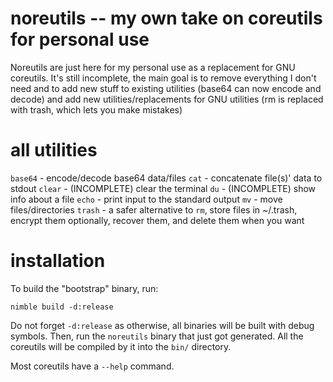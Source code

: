 # noreutils -- my own take on coreutils for personal use
Noreutils are just here for my personal use as a replacement for GNU coreutils. It's still incomplete, the main goal is to remove everything I don't need and to add new stuff to existing utilities (base64 can now encode and decode) and add new utilities/replacements for GNU utilities (rm is replaced with trash, which lets you make mistakes)

# all utilities
`base64` - encode/decode base64 data/files
`cat` - concatenate file(s)' data to stdout
`clear` - (INCOMPLETE) clear the terminal
`du` - (INCOMPLETE) show info about a file
`echo` - print input to the standard output
`mv` - move files/directories
`trash` - a safer alternative to `rm`, store files in ~/.trash, encrypt them optionally, recover them, and delete them when you want

# installation
To build the "bootstrap" binary, run:
```
nimble build -d:release
```
Do not forget `-d:release` as otherwise, all binaries will be built with debug symbols.
Then, run the `noreutils` binary that just got generated. All the coreutils will be compiled by it into the `bin/` directory.

Most coreutils have a `--help` command.

